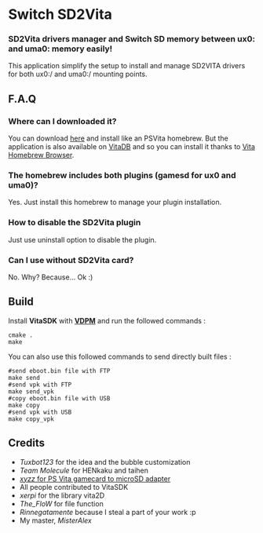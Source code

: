 # Switch SD2Vita
### SD2Vita drivers manager and Switch SD memory between ux0: and uma0: memory easily!

This application simplify the setup to install and manage SD2VITA drivers for both ux0:/ and uma0:/ mounting points.

## F.A.Q

### Where can I downloaded it?

You can download [here](https://github.com/Applelo/SwitchSD2Vita/releases) and install like an PSVita homebrew.
But the application is also available on [VitaDB](https://vitadb.rinnegatamante.it/#/info/294) and so you can install it thanks to [Vita Homebrew Browser](https://github.com/devnoname120/vhbb).

### The homebrew includes both plugins (gamesd for ux0 and uma0)?
Yes. Just install this homebrew to manage your plugin installation.

### How to disable the SD2Vita plugin
Just use uninstall option to disable the plugin.

### Can I use without SD2Vita card?
No. Why? Because... Ok :)

## Build
Install **VitaSDK** with [**VDPM**](https://github.com/vitasdk/vdpm) and run the followed commands :

```shell
cmake .
make
```

You can also use this followed commands to send directly built files :

```shell
#send eboot.bin file with FTP
make send
#send vpk with FTP
make send_vpk
#copy eboot.bin file with USB
make copy
#send vpk with USB
make copy_vpk
```

## Credits

* *Tuxbot123* for the idea and the bubble customization
* *Team Molecule* for HENkaku and taihen
* [*xyzz* for PS Vita gamecard to microSD adapter](https://github.com/xyzz/gamecard-microsd)
* All people contributed to VitaSDK
* *xerpi* for the library vita2D
* *The_FloW* for file function
* *Rinnegatamente* because I steal a part of your work :p
* My master, *MisterAlex*
